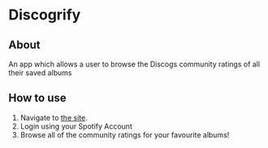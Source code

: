 # Discogrify

## About

An app which allows a user to browse the Discogs community ratings of all their saved albums

## How to use

1. Navigate to [the site](https://spotify-popularity-tracker.vercel.app/).
2. Login using your Spotify Account
3. Browse all of the community ratings for your favourite albums!
